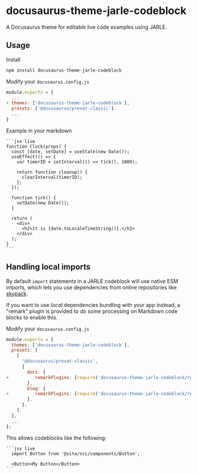 # docusaurus-theme-jarle-codeblock

A Docusaurus theme for editable live code examples using JARLE.

## Usage

Install

```sh
npm install docusaurus-theme-jarle-codeblock
```

Modify your `docusaurus.config.js`

```js
module.exports = {
  ...
+ themes: ['docusaurus-theme-jarle-codeblock'],
  presets: ['@docusaurus/preset-classic']
  ...
}
```

Example in your markdown

````
```jsx live
function Clock(props) {
  const [date, setDate] = useState(new Date());
  useEffect(() => {
    var timerID = setInterval(() => tick(), 1000);

    return function cleanup() {
      clearInterval(timerID);
    };
  });

  function tick() {
    setDate(new Date());
  }

  return (
    <div>
      <h2>It is {date.toLocaleTimeString()}.</h2>
    </div>
  );
}
```
````

## Handling local imports

By default `import` statements in a JARLE codeblock will use native
ESM imports, which lets you use dependencies from online repositories like
[skypack](https://www.skypack.dev/).

If you want to use _local_ dependencies bundling with your app instead, a "remark" plugin
is provided to do some processing on Markdown code blocks to enable this.

Modify your `docusaurus.config.js`

```js
module.exports = {
  themes: ['docusaurus-theme-jarle-codeblock'],
  presets: [
    [
      '@docusaurus/preset-classic',
      {
        docs: {
+          remarkPlugins: [require('docusaurus-theme-jarle-codeblock/remark')],
        },
        blog: {
+          remarkPlugins: [require('docusaurus-theme-jarle-codeblock/remark')],
        },
      },
    ],
  ],
  ...
};
```

This allows codeblocks like the following:

````
```jsx live
  import Button from '@site/src/components/Button';

  <Button>My Button</Button>
```
````
